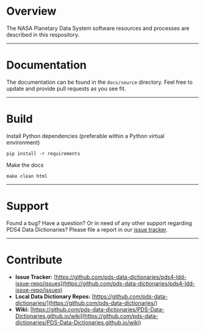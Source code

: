 # Overview

The NASA Planetary Data System software resources and processes are described in this respository.


---

# Documentation

The documentation can be found in the `docs/source` directory. Feel free to update and provide pull requests as you see fit.

---

# Build

Install Python dependencies (preferable within a Python virtual environment)
```
pip install -r requirements
```

Make the docs
```
make clean html
```

---

# Support

Found a bug? Have a question? Or in need of any other 
support regarding PDS4 Data Dictionaries? Please file a report in our 
[issue tracker](https://github.com/pds-data-dictionaries/pds4-ldd-issue-repo/issues/new/choose).

---

# Contribute

* **Issue Tracker:** [https://github.com/pds-data-dictionaries/pds4-ldd-issue-repo/issues](https://github.com/pds-data-dictionaries/pds4-ldd-issue-repo/issues)
* **Local Data Dictionary Repos:** [https://github.com/pds-data-dictionaries/](https://github.com/pds-data-dictionaries/)
* **Wiki:** [https://github.com/pds-data-dictionaries/PDS-Data-Dictionaries.github.io/wiki](https://github.com/pds-data-dictionaries/PDS-Data-Dictionaries.github.io/wiki)
